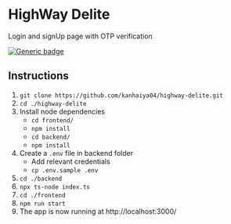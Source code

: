 # HighWay Delite

Login and signUp page with OTP verification


[![Generic badge](https://img.shields.io/badge/view-demo-blue?style=for-the-badge)](https://highway-delite-pb0c4x0p1-kanhaiya04s-projects.vercel.app/)

## Instructions

1. `git clone https://github.com/kanhaiya04/highway-delite.git`
2. `cd ./highway-delite`
3. Install node dependencies
   - `cd frontend/`
   - `npm install`
   - `cd backend/`
   - `npm install`
4. Create a `.env` file in backend folder
   - Add relevant credentials
   - `cp .env.sample .env`
5. `cd ./backend`
6. `npx ts-node index.ts`
7. `cd ./frontend`
8. `npm run start`
9. The app is now running at http://localhost:3000/

